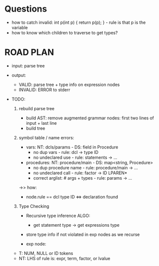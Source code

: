# Questions
- how to catch invalid: int p(int p) { return p(p); } - rule is that p is the variable
- how to know which children to traverse to get types?

# ROAD PLAN
- input: parse tree
- output: 
    - VALID: parse tree + type info on expression nodes
    - INVALID: ERROR to stderr

- TODO:
    1. rebuild parse tree
        - build AST: remove augmented grammar nodes: first two lines of input + last line
        - build tree

    2. symbol table / name errors:
        - vars: NT: dcls/params - DS: field in Procedure
            - no dup vars - rule: dcl -> type ID
            - no undeclared use - rule: statements -> ...
        - procedures: NT: procedure/main - DS: map<string, Procedure>
            - no dup procedure name - rule: procedure/main -> ...
            - no undeclared call - rule: factor -> ID LPAREN*
            - correct arglist: # args + types - rule: params -> ...

        ->> how:
        - node.rule == dcl type ID <=> declaration found

    3. Type Checking
        - Recursive type inference ALGO:
            - get statement type -> get expressions type
        - store type info if not violated in exp nodes as we recurse

        - exp node:
    - T: NUM, NULL or ID tokens
    - NT: LHS of rule is: expr, term, factor, or lvalue
